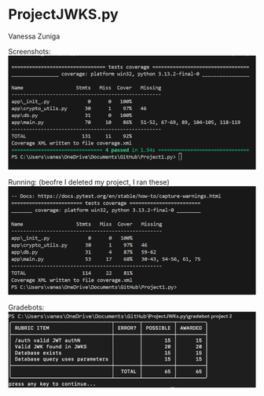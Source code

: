 # ProjectJWKS.py

Vanessa Zuniga


Screenshots:
![alt text](test.png-1.png)

Running: (beofre I deleted my project, I ran these)
![alt text](<Screenshot 2025-10-23 112849.png>)

Gradebots:
![alt text](gradebot.png)
